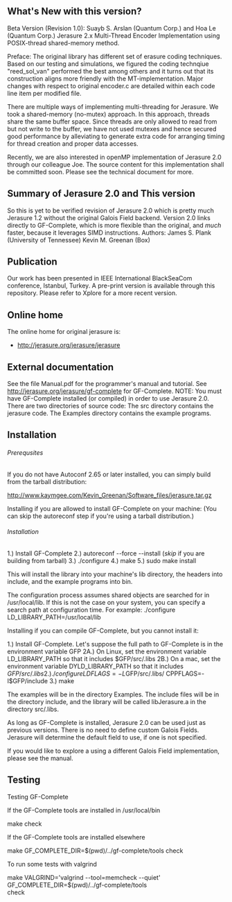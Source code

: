 ## What's New with this version?

Beta Version (Revision 1.0): Suayb S. Arslan (Quantum Corp.) and Hoa Le (Quantum Corp.)
Jerasure 2.x Multi-Thread Encoder Implementation using POSIX-thread shared-memory method.
        
Preface: The original library has different set of erasure coding techniques.
Based on our testing and simulations, we figured the coding technqiue "reed_sol_van"
performed the best among others and it turns out that its construction aligns more
friendly with the MT-implementation. Major changes with respect to original encoder.c
are detailed within each code line item per modified file.

There are multiple ways of implementing multi-threading for Jerasure. We took
a shared-memory (no-mutex) approach. In this approach, threads share the same buffer
space. Since threads are only allowed to read from but not write to the buffer, we
have not used mutexes and hence secured good performance by alleviating to generate extra
code for arranging timing for thread creation and proper data accesses.

Recently, we are also interested in openMP implementation of Jerasure 2.0 through our colleague Joe. 
The source content for this implementation shall be committed soon. Please see the technical document for more. 

## Summary of Jerasure 2.0 and This version

So this is yet to be verified revision of Jerasure 2.0 which is pretty much Jerasure 1.2 without the
original Galois Field backend.  Version 2.0 links directly to GF-Complete, which
is more flexible than the original, and *much* faster, because it leverages SIMD
instructions.
Authors: James S. Plank (University of Tennessee)
         Kevin M. Greenan (Box)
         
## Publication

Our work has been presented in IEEE International BlackSeaCom conference, Istanbul, Turkey. A pre-print version 
is available through this repository. Please refer to Xplore for a more recent version. 

## Online home

The online home for original jerasure is:

  - http://jerasure.org/jerasure/jerasure

## External documentation

See the file Manual.pdf for the programmer's manual and tutorial.
See http://jerasure.org/jerasure/gf-complete for GF-Complete.
NOTE: You must have GF-Complete installed (or compiled) in order to use Jerasure 2.0.
There are two directories of source code:
The src directory contains the jerasure code.
The Examples directory contains the example programs.

## Installation 

###### Prerequsites

If you do not have Autoconf 2.65 or later installed, you can simply build
from the tarball distribution:

http://www.kaymgee.com/Kevin_Greenan/Software_files/jerasure.tar.gz

Installing if you are allowed to install GF-Complete on your machine:
(You can skip the autoreconf step if you're using a tarball distribution.)

###### Installation

1.) Install GF-Complete
2.) autoreconf --force --install (*skip* if you are building from tarball)
3.) ./configure
4.) make
5.) sudo make install

This will install the library into your machine's lib directory,
the headers into include, and the example programs into bin.

The configuration process assumes shared objects are searched for in
/usr/local/lib. If this is not the case on your system, you can specify a
search path at configuration time. For example:
  ./configure LD_LIBRARY_PATH=/usr/local/lib

Installing if you can compile GF-Complete, but you cannot install it:

1.) Install GF-Complete.  Let's suppose the full path to GF-Complete is
    in the environment variable  GFP
2A.) On Linux, set the environment variable LD_LIBRARY_PATH so that it
     includes $GFP/src/.libs
2B.) On a mac, set the environment variable DYLD_LIBRARY_PATH so that it
     includes $GFP/src/.libs
2.) ./configure LDFLAGS=-L$GFP/src/.libs/ CPPFLAGS=-I$GFP/include
3.) make

The examples will be in the directory Examples.  The include files will
be in the directory include, and the library will be called libJerasure.a
in the directory src/.libs.

As long as GF-Complete is installed, Jerasure 2.0 can be used just as previous
versions.  There is no need to define custom Galois Fields.  Jerasure will
determine the default field to use, if one is not specified.

If you would like to explore a using a different Galois Field implementation,
please see the manual.

## Testing

Testing GF-Complete

If the GF-Complete tools are installed in /usr/local/bin

  make check

If the GF-Complete tools are installed elsewhere

  make GF_COMPLETE_DIR=$(pwd)/../gf-complete/tools check

To run some tests with valgrind

  make VALGRIND='valgrind --tool=memcheck --quiet' \
       GF_COMPLETE_DIR=$(pwd)/../gf-complete/tools \
       check
